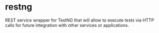 # restng
REST service wrapper for TestNG that will allow to execute tests via HTTP calls for future integration with other services or applications.
